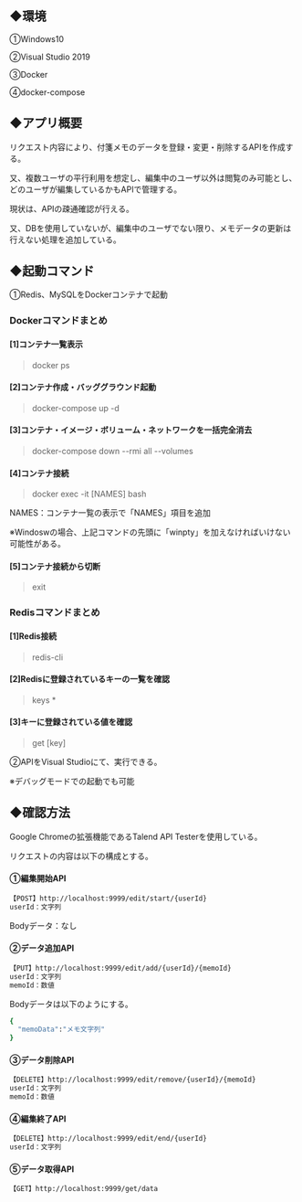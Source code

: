 ## ◆環境
①Windows10

②Visual Studio 2019

③Docker

④docker-compose

## ◆アプリ概要
リクエスト内容により、付箋メモのデータを登録・変更・削除するAPIを作成する。

又、複数ユーザの平行利用を想定し、編集中のユーザ以外は閲覧のみ可能とし、どのユーザが編集しているかもAPIで管理する。

現状は、APIの疎通確認が行える。

又、DBを使用していないが、編集中のユーザでない限り、メモデータの更新は行えない処理を追加している。

## ◆起動コマンド
①Redis、MySQLをDockerコンテナで起動

### Dockerコマンドまとめ
#### [1]コンテナ一覧表示
> docker ps

#### [2]コンテナ作成・バッググラウンド起動
> docker-compose up -d

#### [3]コンテナ・イメージ・ボリューム・ネットワークを一括完全消去
> docker-compose down --rmi all --volumes

#### [4]コンテナ接続
> docker exec -it [NAMES] bash

NAMES：コンテナ一覧の表示で「NAMES」項目を追加

※Windoswの場合、上記コマンドの先頭に「winpty」を加えなければいけない可能性がある。

#### [5]コンテナ接続から切断
> exit

### Redisコマンドまとめ
#### [1]Redis接続
> redis-cli

#### [2]Redisに登録されているキーの一覧を確認
> keys *

#### [3]キーに登録されている値を確認
> get [key]

②APIをVisual Studioにて、実行できる。

※デバッグモードでの起動でも可能

## ◆確認方法
Google Chromeの拡張機能であるTalend API Testerを使用している。

リクエストの内容は以下の構成とする。

#### ①編集開始API
```bash
【POST】http://localhost:9999/edit/start/{userId}
userId：文字列
```

Bodyデータ：なし

#### ②データ追加API
```bash
【PUT】http://localhost:9999/edit/add/{userId}/{memoId}
userId：文字列
memoId：数値
```

Bodyデータは以下のようにする。

```bash
{
  "memoData":"メモ文字列"
}
```

#### ③データ削除API
```bash
【DELETE】http://localhost:9999/edit/remove/{userId}/{memoId}
userId：文字列
memoId：数値
```

#### ④編集終了API
```bash
【DELETE】http://localhost:9999/edit/end/{userId}
userId：文字列
```

#### ⑤データ取得API
```bash
【GET】http://localhost:9999/get/data
```

